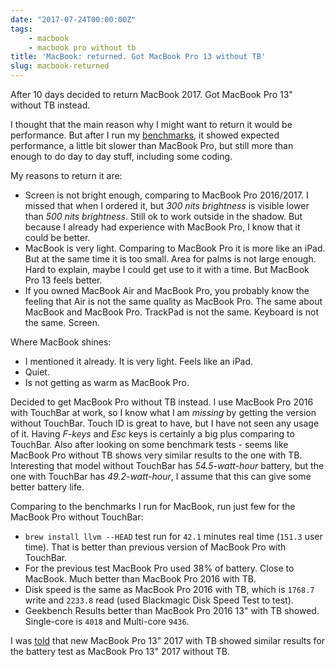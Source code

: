 ```yaml
---
date: "2017-07-24T00:00:00Z"
tags:
    - macbook
    - macbook pro without tb
title: 'MacBook: returned. Got MacBook Pro 13 without TB'
slug: macbook-returned
---
```


After 10 days decided to return MacBook 2017. Got MacBook Pro 13" without TB instead.

I thought that the main reason why I might want to return it would be performance.
But after I run my [benchmarks](https://www.outcoldman.com/en/archive/2017/07/14/macbook-benchmark/),
it showed expected performance, a little bit slower than MacBook Pro, but still
more than enough to do day to day stuff, including some coding.

My reasons to return it are:

- Screen is not bright enough, comparing to MacBook Pro 2016/2017. I missed that
when I ordered it, but *300 nits brightness* is visible lower than *500 nits brightness*.
Still ok to work outside in the shadow. But because I already had experience
with MacBook Pro, I know that it could be better.
- MacBook is very light. Comparing to MacBook Pro it is more like an iPad. But
at the same time it is too small. Area for palms is not large enough. Hard to
explain, maybe I could get use to it with a time. But MacBook Pro 13 feels better.
- If you owned MacBook Air and MacBook Pro, you probably know the feeling that
Air is not the same quality as MacBook Pro. The same about MacBook and MacBook Pro.
TrackPad is not the same. Keyboard is not the same. Screen.

Where MacBook shines:

- I mentioned it already. It is very light. Feels like an iPad.
- Quiet.
- Is not getting as warm as MacBook Pro.

Decided to get MacBook Pro without TB instead. I use MacBook Pro 2016 with TouchBar
at work, so I know what I am *missing* by getting the version without TouchBar.
Touch ID is great to have, but I have not seen any usage of it. Having
*F-keys* and *Esc* keys is certainly a big plus comparing to TouchBar.
Also after looking on some benchmark tests - seems like MacBook Pro without
TB shows very similar results to the one with TB. Interesting that model without
TouchBar has *54.5-watt-hour* battery, but the one with TouchBar has *49.2-watt-hour*,
I assume that this can give some better battery life.

Comparing to the benchmarks I run for MacBook, run just few for the MacBook Pro
without TouchBar:

- `brew install llvm --HEAD` test run for `42.1` minutes real time (`151.3` user time).
That is better than previous version of MacBook Pro with TouchBar. 
- For the previous test MacBook Pro used 38% of battery. Close to MacBook. Much
better than MacBook Pro 2016 with TB.
- Disk speed is the same as MacBook Pro 2016 with TB, which is `1768.7` write and
`2233.8` read (used Blackmagic Disk Speed Test to test).
- Geekbench Results better than MacBook Pro 2016 13" with TB showed. Single-core
is `4018` and Multi-core `9436`.


I was [told](https://twitter.com/amoshg/status/887891238816370689)
that new MacBook Pro 13" 2017 with TB showed similar results for the battery test
as MacBook Pro 13" 2017 without TB.
